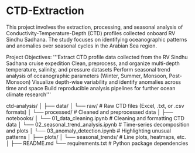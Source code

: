 # CTD-Extraction
This project involves the extraction, processing, and seasonal analysis of Conductivity-Temperature-Depth (CTD) profiles 
collected onboard RV Sindhu Sadhana. The study focuses on identifying oceanographic patterns and anomalies over seasonal cycles in the Arabian Sea region.

Project Objectives:
'''Extract CTD profile data collected from the RV Sindhu Sadhana cruise expedition
Clean, preprocess, and organize multi-depth temperature, salinity, and pressure datasets
Perform seasonal trend analysis of oceanographic parameters (Winter, Summer, Monsoon, Post-Monsoon)
Visualize depth-wise variability and identify anomalies across time and space
Build reproducible analysis pipelines for further ocean climate research'''



ctd-analysis/
│
├── data/
│   └── raw/                # Raw CTD files (Excel, .txt, or .csv formats)
│   └── processed/          # Cleaned and preprocessed data
│
├── notebooks/
│   └── 01_data_cleaning.ipynb       # Cleaning and formatting CTD data
│   └── 02_seasonal_trend_analysis.ipynb  # Time-series decomposition and plots
│   └── 03_anomaly_detection.ipynb   # Highlighting unusual patterns
│
├── plots/
│   └── seasonal_trends/            # Line plots, heatmaps, etc.
│
├── README.md
└── requirements.txt                # Python package dependencies

